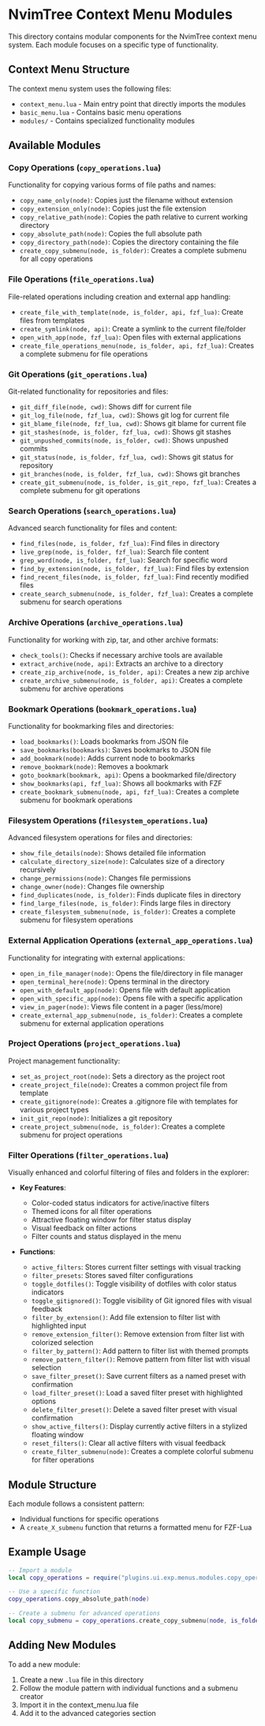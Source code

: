 # NvimTree Context Menu Modules

This directory contains modular components for the NvimTree context menu system. Each module focuses on a specific type of functionality.

## Context Menu Structure

The context menu system uses the following files:

- `context_menu.lua` - Main entry point that directly imports the modules
- `basic_menu.lua` - Contains basic menu operations
- `modules/` - Contains specialized functionality modules

## Available Modules

### Copy Operations (`copy_operations.lua`)

Functionality for copying various forms of file paths and names:

- `copy_name_only(node)`: Copies just the filename without extension
- `copy_extension_only(node)`: Copies just the file extension
- `copy_relative_path(node)`: Copies the path relative to current working directory
- `copy_absolute_path(node)`: Copies the full absolute path
- `copy_directory_path(node)`: Copies the directory containing the file
- `create_copy_submenu(node, is_folder)`: Creates a complete submenu for all copy operations

### File Operations (`file_operations.lua`)

File-related operations including creation and external app handling:

- `create_file_with_template(node, is_folder, api, fzf_lua)`: Create files from templates
- `create_symlink(node, api)`: Create a symlink to the current file/folder
- `open_with_app(node, fzf_lua)`: Open files with external applications
- `create_file_operations_menu(node, is_folder, api, fzf_lua)`: Creates a complete submenu for file operations

### Git Operations (`git_operations.lua`)

Git-related functionality for repositories and files:

- `git_diff_file(node, cwd)`: Shows diff for current file
- `git_log_file(node, fzf_lua, cwd)`: Shows git log for current file
- `git_blame_file(node, fzf_lua, cwd)`: Shows git blame for current file
- `git_stashes(node, is_folder, fzf_lua, cwd)`: Shows git stashes
- `git_unpushed_commits(node, is_folder, cwd)`: Shows unpushed commits
- `git_status(node, is_folder, fzf_lua, cwd)`: Shows git status for repository
- `git_branches(node, is_folder, fzf_lua, cwd)`: Shows git branches
- `create_git_submenu(node, is_folder, is_git_repo, fzf_lua)`: Creates a complete submenu for git operations

### Search Operations (`search_operations.lua`)

Advanced search functionality for files and content:

- `find_files(node, is_folder, fzf_lua)`: Find files in directory
- `live_grep(node, is_folder, fzf_lua)`: Search file content
- `grep_word(node, is_folder, fzf_lua)`: Search for specific word
- `find_by_extension(node, is_folder, fzf_lua)`: Find files by extension
- `find_recent_files(node, is_folder, fzf_lua)`: Find recently modified files
- `create_search_submenu(node, is_folder, fzf_lua)`: Creates a complete submenu for search operations

### Archive Operations (`archive_operations.lua`)

Functionality for working with zip, tar, and other archive formats:

- `check_tools()`: Checks if necessary archive tools are available
- `extract_archive(node, api)`: Extracts an archive to a directory
- `create_zip_archive(node, is_folder, api)`: Creates a new zip archive
- `create_archive_submenu(node, is_folder, api)`: Creates a complete submenu for archive operations

### Bookmark Operations (`bookmark_operations.lua`)

Functionality for bookmarking files and directories:

- `load_bookmarks()`: Loads bookmarks from JSON file
- `save_bookmarks(bookmarks)`: Saves bookmarks to JSON file
- `add_bookmark(node)`: Adds current node to bookmarks
- `remove_bookmark(node)`: Removes a bookmark
- `goto_bookmark(bookmark, api)`: Opens a bookmarked file/directory
- `show_bookmarks(api, fzf_lua)`: Shows all bookmarks with FZF
- `create_bookmark_submenu(node, api, fzf_lua)`: Creates a complete submenu for bookmark operations

### Filesystem Operations (`filesystem_operations.lua`)

Advanced filesystem operations for files and directories:

- `show_file_details(node)`: Shows detailed file information
- `calculate_directory_size(node)`: Calculates size of a directory recursively
- `change_permissions(node)`: Changes file permissions
- `change_owner(node)`: Changes file ownership
- `find_duplicates(node, is_folder)`: Finds duplicate files in directory
- `find_large_files(node, is_folder)`: Finds large files in directory
- `create_filesystem_submenu(node, is_folder)`: Creates a complete submenu for filesystem operations

### External Application Operations (`external_app_operations.lua`)

Functionality for integrating with external applications:

- `open_in_file_manager(node)`: Opens the file/directory in file manager
- `open_terminal_here(node)`: Opens terminal in the directory
- `open_with_default_app(node)`: Opens file with default application
- `open_with_specific_app(node)`: Opens file with a specific application
- `view_in_pager(node)`: Views file content in a pager (less/more)
- `create_external_app_submenu(node, is_folder)`: Creates a complete submenu for external application operations

### Project Operations (`project_operations.lua`)

Project management functionality:

- `set_as_project_root(node)`: Sets a directory as the project root
- `create_project_file(node)`: Creates a common project file from template
- `create_gitignore(node)`: Creates a .gitignore file with templates for various project types
- `init_git_repo(node)`: Initializes a git repository
- `create_project_submenu(node, is_folder)`: Creates a complete submenu for project operations

### Filter Operations (`filter_operations.lua`)

Visually enhanced and colorful filtering of files and folders in the explorer:

- **Key Features**:
  - Color-coded status indicators for active/inactive filters
  - Themed icons for all filter operations
  - Attractive floating window for filter status display
  - Visual feedback on filter actions
  - Filter counts and status displayed in the menu

- **Functions**:
  - `active_filters`: Stores current filter settings with visual tracking
  - `filter_presets`: Stores saved filter configurations
  - `toggle_dotfiles()`: Toggle visibility of dotfiles with color status indicators
  - `toggle_gitignored()`: Toggle visibility of Git ignored files with visual feedback
  - `filter_by_extension()`: Add file extension to filter list with highlighted input
  - `remove_extension_filter()`: Remove extension from filter list with colorized selection
  - `filter_by_pattern()`: Add pattern to filter list with themed prompts
  - `remove_pattern_filter()`: Remove pattern from filter list with visual selection
  - `save_filter_preset()`: Save current filters as a named preset with confirmation
  - `load_filter_preset()`: Load a saved filter preset with highlighted options
  - `delete_filter_preset()`: Delete a saved filter preset with visual confirmation
  - `show_active_filters()`: Display currently active filters in a stylized floating window
  - `reset_filters()`: Clear all active filters with visual feedback
  - `create_filter_submenu(node)`: Creates a complete colorful submenu for filter operations

## Module Structure

Each module follows a consistent pattern:
- Individual functions for specific operations
- A `create_X_submenu` function that returns a formatted menu for FZF-Lua

## Example Usage

```lua
-- Import a module
local copy_operations = require("plugins.ui.exp.menus.modules.copy_operations")

-- Use a specific function
copy_operations.copy_absolute_path(node)

-- Create a submenu for advanced operations
local copy_submenu = copy_operations.create_copy_submenu(node, is_folder)
```

## Adding New Modules

To add a new module:

1. Create a new `.lua` file in this directory
2. Follow the module pattern with individual functions and a submenu creator
3. Import it in the context_menu.lua file
4. Add it to the advanced categories section 